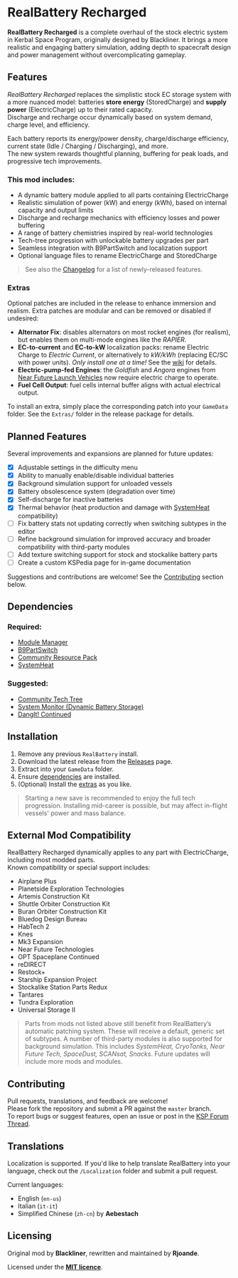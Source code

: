 # RealBattery Recharged

**RealBattery Recharged** is a complete overhaul of the stock electric system in Kerbal Space Program, originally designed by Blackliner. 
It brings a more realistic and engaging battery simulation, adding depth to spacecraft design and power management without overcomplicating gameplay.

## Features

*RealBattery Recharged* replaces the simplistic stock EC storage system with a more nuanced model: batteries **store energy** (StoredCharge) and **supply power** (ElectricCharge) up to their rated capacity.  
Discharge and recharge occur dynamically based on system demand, charge level, and efficiency.

Each battery reports its energy/power density, charge/discharge efficiency, current state (Idle / Charging / Discharging), and more.  
The new system rewards thoughtful planning, buffering for peak loads, and progressive tech improvements.

### This mod includes:
- A dynamic battery module applied to all parts containing ElectricCharge
- Realistic simulation of power (kW) and energy (kWh), based on internal capacity and output limits
- Discharge and recharge mechanics with efficiency losses and power buffering
- A range of battery chemistries inspired by real-world technologies
- Tech-tree progression with unlockable battery upgrades per part
- Seamless integration with B9PartSwitch and localization support
- Optional language files to rename ElectricCharge and StoredCharge

> See also the [Changelog](https://github.com/Rjoande/RealBattery/blob/master/RealBattery/Changelog.md) for a list of newly-released features.

### Extras
Optional patches are included in the release to enhance immersion and realism. Extra patches are modular and can be removed or disabled if undesired:

- **Alternator Fix**: disables alternators on most rocket engines (for realism), but enables them on multi-mode engines like the *RAPIER*.
- **EC-to-current** and **EC-to-kW** localization packs: rename Electric Charge to *Electric Current*, or alternatively to *kW/kWh* (replacing EC/SC with power units). *Only install one at a time!* See the [wiki](https://github.com/Rjoande/RealBattery/wiki/Understanding-EC-and-SC-Units) for details.
- **Electric-pump-fed Engines**: the *Goldfish* and *Angora* engines from [Near Future Launch Vehicles](https://github.com/post-kerbin-mining-corporation/NearFutureLaunchVehicles/releases) now require electric charge to operate.
- **Fuel Cell Output**: fuel cells internal buffer aligns with actual electrical output.

To install an extra, simply place the corresponding patch into your `GameData` folder. See the `Extras/` folder in the release package for details.

## Planned Features

Several improvements and expansions are planned for future updates:

- [x] Adjustable settings in the difficulty menu
- [x] Ability to manually enable/disable individual batteries
- [x] Background simulation support for unloaded vessels
- [x] Battery obsolescence system (degradation over time)
- [x] Self-discharge for inactive batteries
- [x] Thermal behavior (heat production and damage with [SystemHeat](https://github.com/post-kerbin-mining-corporation/SystemHeat) compatibility)
- [ ] Fix battery stats not updating correctly when switching subtypes in the editor
- [ ] Refine background simulation for improved accuracy and broader compatibility with third-party modules  
- [ ] Add texture switching support for stock and stockalike battery parts  
- [ ] Create a custom KSPedia page for in-game documentation

Suggestions and contributions are welcome! See the [Contributing](#contributing) section below.

## Dependencies

### Required:
- [Module Manager](https://github.com/sarbian/ModuleManager/releases)
- [B9PartSwitch](https://github.com/blowfishpro/B9PartSwitch/releases)
- [Community Resource Pack](https://github.com/UmbraSpaceIndustries/CommunityResourcePack/releases)
- [SystemHeat](https://github.com/post-kerbin-mining-corporation/SystemHeat/releases)

### Suggested:
- [Community Tech Tree](https://github.com/post-kerbin-mining-corporation/CommunityTechTree/releases)
- [System Monitor (Dynamic Battery Storage)](https://github.com/post-kerbin-mining-corporation/DynamicBatteryStorage/releases)
- [DangIt! Continued](https://github.com/linuxgurugamer/DangIt/releases)


## Installation

1. Remove any previous `RealBattery` install.
3. Download the latest release from the [Releases](https://github.com/Rjoande/RealBattery/releases) page.
2. Extract into your `GameData` folder.
4. Ensure [dependencies](#dependencies) are installed.
5. (Optional) Install the [extras](#extras) as you like.

> Starting a new save is recommended to enjoy the full tech progression. Installing mid-career is possible, but may affect in-flight vessels' power and mass balance.

## External Mod Compatibility

RealBattery Recharged dynamically applies to any part with ElectricCharge, including most modded parts.  
Known compatibility or special support includes:

- Airplane Plus
- Planetside Exploration Technologies
- Artemis Construction Kit
- Shuttle Orbiter Construction Kit
- Buran Orbiter Construction Kit
- Bluedog Design Bureau
- HabTech 2
- Knes
- Mk3 Expansion
- Near Future Technologies
- OPT Spaceplane Continued
- reDIRECT
- Restock+
- Starship Expansion Project 
- Stockalike Station Parts Redux
- Tantares
- Tundra Exploration 
- Universal Storage II

> Parts from mods not listed above still benefit from RealBattery’s automatic patching system. These will receive a default, generic set of subtypes. A number of third-party modules is also supported for background simulation. This includes *SystemHeat, CryoTanks, Near Future Tech, SpaceDust, SCANsat, Snacks*. Future updates will include more mods and modules.

## Contributing

Pull requests, translations, and feedback are welcome!  
Please fork the repository and submit a PR against the `master` branch.  
To report bugs or suggest features, open an issue or post in the [KSP Forum Thread](https://forum.kerbalspaceprogram.com/topic/227955-112x-realbattery-recharged-v2-realistic-battery-simulation/).

## Translations

Localization is supported. If you'd like to help translate RealBattery into your language, check out the `/Localization` folder and submit a pull request.

Current languages:
- English (`en-us`)
- Italian (`it-it`)
- Simplified Chinese (`zh-cn`) by **Aebestach**

## Licensing

Original mod by **Blackliner**, rewritten and maintained by **Rjoande**.

Licensed under the **[MIT licence](https://opensource.org/license/mit)**.

